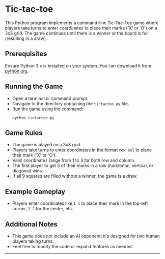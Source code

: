 # Tic-tac-toe
This Python program implements a command-line Tic-Tac-Toe game where players take turns to enter coordinates to place their marks ('X' or 'O') on a 3x3 grid. The game continues until there is a winner or the board is full (resulting in a draw).

## Prerequisites
Ensure Python 3.x is installed on your system. You can download it from [python.org](https://www.python.org/).

## Running the Game
   - Open a terminal or command prompt.
   - Navigate to the directory containing the `tictactoe.py` file.
   - Run the game using the command:
     ```
     python tictactoe.py
     ```

## Game Rules
   - The game is played on a 3x3 grid.
   - Players take turns to enter coordinates in the format `row col` to place their mark ('X' or 'O').
   - Valid coordinates range from 1 to 3 for both row and column.
   - The first player to get 3 of their marks in a row (horizontal, vertical, or diagonal) wins.
   - If all 9 squares are filled without a winner, the game is a draw.

## Example Gameplay
   - Players enter coordinates like `1 1` to place their mark in the top-left corner, `2 2` for the center, etc.

## Additional Notes
   - This game does not include an AI opponent; it's designed for two human players taking turns.
   - Feel free to modify the code or expand features as needed.

---
